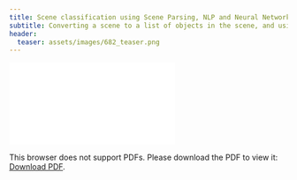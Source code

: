 ```yaml
---
title: Scene classification using Scene Parsing, NLP and Neural Networks
subtitle: Converting a scene to a list of objects in the scene, and using the objects to predict the scene category!
header:
  teaser: assets/images/682_teaser.png
---
```



<object data="/682.pdf" type="application/pdf" width="1000px" height="1000px">
    <embed src="/LCNN.pdf">
        <p>This browser does not support PDFs. Please download the PDF to view it: <a href="http://ajinkyaghadge.github.io/682.pdf">Download PDF</a>.</p>
    </embed>
</object>